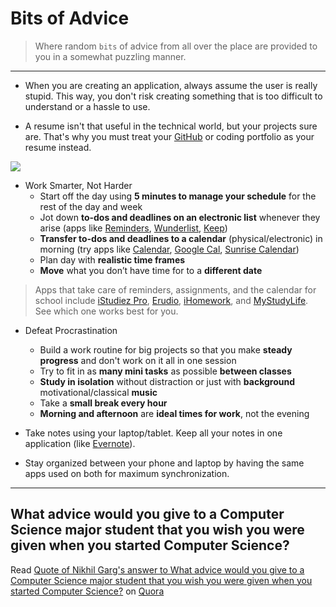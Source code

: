 # Bits of Advice

> Where random `bits` of advice from all over the place are provided to you in a somewhat puzzling manner.

---

- When you are creating an application, always assume the user is really stupid. This way, you don't risk creating something that is too difficult to understand or a hassle to use.

- A resume isn't that useful in the technical world, but your projects sure are. That's why you must treat your [GitHub](http://github.com) or coding portfolio as your resume instead.

![](https://fvcproductions.files.wordpress.com/2015/03/reminders-calendar.png)

- Work Smarter, Not Harder
    - Start off the day using **5 minutes to manage your schedule** for the rest of the day and week
    - Jot down **to-dos and deadlines on an electronic list** whenever they arise (apps like [Reminders](http://en.wikipedia.org/wiki/Reminders_%28application%29), [Wunderlist](https://www.wunderlist.com/), [Keep](https://keep.google.com/))
    - **Transfer to-dos and deadlines to a calendar** (physical/electronic) in morning (try apps like [Calendar](http://en.wikipedia.org/wiki/Calendar_%28Mac_OS%29), [Google Cal](https://www.google.com/calendar), [Sunrise Calendar](https://calendar.sunrise.am/))
    - Plan day with **realistic time frames**
    - **Move** what you don’t have time for to a **different date**

> Apps that take care of reminders, assignments, and the calendar for school include [iStudiez Pro](http://istudentpro.com/), [Erudio](http://erudio.monospacecollective.com/), [iHomework](http://www.element84.com/ihomework/iOS.html), and [MyStudyLife](https://www.mystudylife.com/). See which one works best for you.

- Defeat Procrastination
    - Build a work routine for big projects so that you make **steady progress** and don't work on it all in one session
    - Try to fit in as **many mini tasks** as possible **between classes**
    - **Study in isolation** without distraction or just with **background** motivational/classical **music**
    - Take a **small break every hour**
    - **Morning and afternoon** are **ideal times for work**, not the evening

- Take notes using your laptop/tablet. Keep all your notes in one application (like [Evernote](https://evernote.com/)).

- Stay organized between your phone and laptop by having the same apps used on both for maximum synchronization.

----

## What advice would you give to a Computer Science major student that you wish you were given when you started Computer Science?

<span class="quora-content-embed" data-name="What-advice-would-you-give-to-a-Computer-Science-major-student-that-you-wish-you-were-given-when-you-started-Computer-Science/answer/Nikhil-Garg/quote/2903185">Read <a data-width="541" data-height="679" class="quora-content-link" href="http://www.quora.com/What-advice-would-you-give-to-a-Computer-Science-major-student-that-you-wish-you-were-given-when-you-started-Computer-Science/answer/Nikhil-Garg/quote/2903185" data-embed="zkrnwmj" data-type="quote" data-id="2903185" data-key="5bc31d9b7f3c8d43d19dc253f065ddfb">Quote of Nikhil Garg's answer to What advice would you give to a Computer Science major student that you wish you were given when you started Computer Science?</a> on <a href="http://www.quora.com">Quora</a><script type="text/javascript" src="http://www.quora.com/widgets/content"></script></span>

